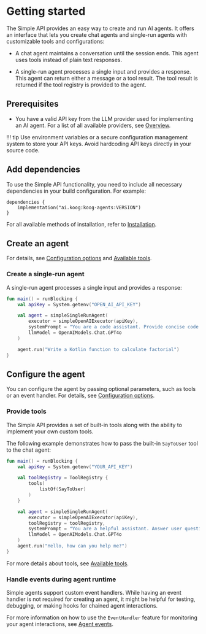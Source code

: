 # Getting started

The Simple API provides an easy way to create and run AI agents.
It offers an interface that lets you create chat agents and single-run agents with customizable tools and configurations:

- A chat agent maintains a conversation until the session ends. This agent uses tools instead of plain text responses.

- A single-run agent processes a single input and provides a response. This agent can return either a message or a tool result.
The tool result is returned if the tool registry is provided to the agent.

## Prerequisites

- You have a valid API key from the LLM provider used for implementing an AI agent. For a list of all available providers, see [Overview](index.md).

!!! tip
    Use environment variables or a secure configuration management system to store your API keys.
    Avoid hardcoding API keys directly in your source code.

## Add dependencies

To use the Simple API functionality, you need to include all necessary dependencies in your build configuration. For example:

```
dependencies {
    implementation("ai.koog:koog-agents:VERSION")
}
```

For all available methods of installation, refer to [Installation](index.md#installation).

## Create an agent

For details, see [Configuration options](simple-api-configuration.md) and [Available tools](simple-api-available-tools.md).

### Create a single-run agent

A single-run agent processes a single input and provides a response:

```kotlin
fun main() = runBlocking {
    val apiKey = System.getenv("OPEN_AI_API_KEY")

    val agent = simpleSingleRunAgent(
        executor = simpleOpenAIExecutor(apiKey),
        systemPrompt = "You are a code assistant. Provide concise code examples.",
        llmModel = OpenAIModels.Chat.GPT4o
    )

    agent.run("Write a Kotlin function to calculate factorial")
}
```

## Configure the agent

You can configure the agent by passing optional parameters, such as tools or an event handler.
For details, see [Configuration options](simple-api-configuration.md).

### Provide tools

The Simple API provides a set of built-in tools along with the ability to implement your own custom tools.

The following example demonstrates how to pass the built-in `SayToUser` tool to the chat agent:

```kotlin
fun main() = runBlocking {
    val apiKey = System.getenv("YOUR_API_KEY")

    val toolRegistry = ToolRegistry {
        tools(
            listOf(SayToUser)
        )
    }

    val agent = simpleSingleRunAgent(
        executor = simpleOpenAIExecutor(apiKey),
        toolRegistry = toolRegistry,
        systemPrompt = "You are a helpful assistant. Answer user questions concisely.",
        llmModel = OpenAIModels.Chat.GPT4o
    )
    agent.run("Hello, how can you help me?")
}
```

For more details about tools, see [Available tools](simple-api-available-tools.md).

### Handle events during agent runtime

Simple agents support custom event handlers.
While having an event handler is not required for creating an agent, it might be helpful for testing, debugging, or making hooks for chained agent interactions.

For more information on how to use the `EventHandler` feature for monitoring your agent interactions, see [Agent events](agent-events.md).
